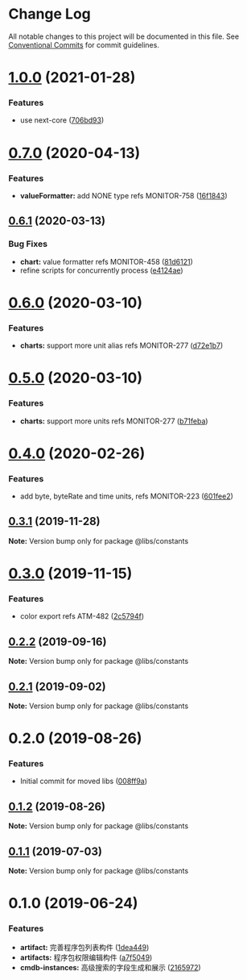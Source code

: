 # Change Log

All notable changes to this project will be documented in this file.
See [Conventional Commits](https://conventionalcommits.org) for commit guidelines.

# [1.0.0](https://git.easyops.local/anyclouds/next-libs/compare/@libs/constants@0.7.0...@libs/constants@1.0.0) (2021-01-28)

### Features

- use next-core ([706bd93](https://git.easyops.local/anyclouds/next-libs/commits/706bd93))

# [0.7.0](https://git.easyops.local/anyclouds/next-libs/compare/@libs/constants@0.6.1...@libs/constants@0.7.0) (2020-04-13)

### Features

- **valueFormatter:** add NONE type refs MONITOR-758 ([16f1843](https://git.easyops.local/anyclouds/next-libs/commits/16f1843))

## [0.6.1](https://git.easyops.local/anyclouds/next-libs/compare/@libs/constants@0.6.0...@libs/constants@0.6.1) (2020-03-13)

### Bug Fixes

- **chart:** value formatter refs MONITOR-458 ([81d6121](https://git.easyops.local/anyclouds/next-libs/commits/81d6121))
- refine scripts for concurrently process ([e4124ae](https://git.easyops.local/anyclouds/next-libs/commits/e4124ae))

# [0.6.0](https://git.easyops.local/anyclouds/next-libs/compare/@libs/constants@0.5.0...@libs/constants@0.6.0) (2020-03-10)

### Features

- **charts:** support more unit alias refs MONITOR-277 ([d72e1b7](https://git.easyops.local/anyclouds/next-libs/commits/d72e1b7))

# [0.5.0](https://git.easyops.local/anyclouds/next-libs/compare/@libs/constants@0.4.0...@libs/constants@0.5.0) (2020-03-10)

### Features

- **charts:** support more units refs MONITOR-277 ([b71feba](https://git.easyops.local/anyclouds/next-libs/commits/b71feba))

# [0.4.0](https://git.easyops.local/anyclouds/next-libs/compare/@libs/constants@0.3.1...@libs/constants@0.4.0) (2020-02-26)

### Features

- add byte, byteRate and time units, refs MONITOR-223 ([601fee2](https://git.easyops.local/anyclouds/next-libs/commits/601fee2))

## [0.3.1](https://git.easyops.local/anyclouds/next-libs/compare/@libs/constants@0.3.0...@libs/constants@0.3.1) (2019-11-28)

**Note:** Version bump only for package @libs/constants

# [0.3.0](https://git.easyops.local/anyclouds/next-libs/compare/@libs/constants@0.2.2...@libs/constants@0.3.0) (2019-11-15)

### Features

- color export refs ATM-482 ([2c5794f](https://git.easyops.local/anyclouds/next-libs/commits/2c5794f))

## [0.2.2](https://git.easyops.local/anyclouds/next-libs/compare/@libs/constants@0.2.1...@libs/constants@0.2.2) (2019-09-16)

**Note:** Version bump only for package @libs/constants

## [0.2.1](https://git.easyops.local/anyclouds/next-libs/compare/@libs/constants@0.2.0...@libs/constants@0.2.1) (2019-09-02)

**Note:** Version bump only for package @libs/constants

# 0.2.0 (2019-08-26)

### Features

- Initial commit for moved libs ([008ff9a](https://git.easyops.local/anyclouds/brick-next/commits/008ff9a))

## [0.1.2](https://git.easyops.local/anyclouds/brick-next/compare/@libs/constants@0.1.1...@libs/constants@0.1.2) (2019-08-26)

**Note:** Version bump only for package @libs/constants

## [0.1.1](https://git.easyops.local/anyclouds/brick-next/compare/@libs/constants@0.1.0...@libs/constants@0.1.1) (2019-07-03)

**Note:** Version bump only for package @libs/constants

# 0.1.0 (2019-06-24)

### Features

- **artifact:** 完善程序包列表构件 ([1dea449](https://git.easyops.local/anyclouds/brick-next/commits/1dea449))
- **artifacts:** 程序包权限编辑构件 ([a7f5049](https://git.easyops.local/anyclouds/brick-next/commits/a7f5049))
- **cmdb-instances:** 高级搜索的字段生成和展示 ([2165972](https://git.easyops.local/anyclouds/brick-next/commits/2165972))

